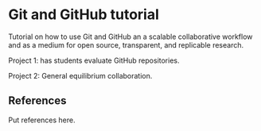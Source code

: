 # Git and GitHub tutorial
Tutorial on how to use Git and GitHub an a scalable collaborative workflow and as a medium for open source, transparent, and replicable research.

Project 1: has students evaluate GitHub repositories.

Project 2: General equilibrium collaboration.

## References
Put references here.
